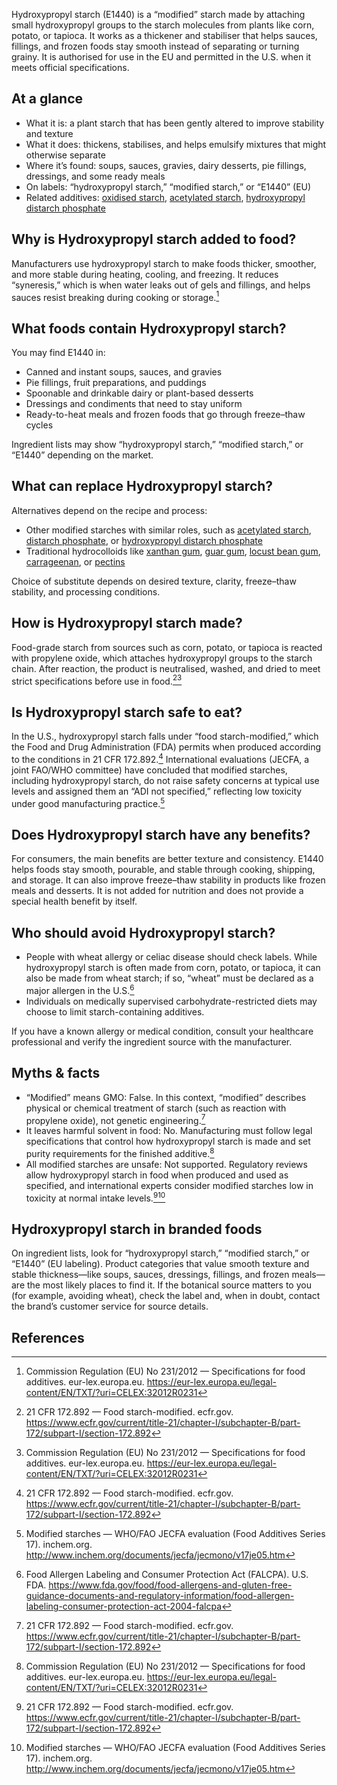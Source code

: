 Hydroxypropyl starch (E1440) is a “modified” starch made by attaching small hydroxypropyl groups to the starch molecules from plants like corn, potato, or tapioca. It works as a thickener and stabiliser that helps sauces, fillings, and frozen foods stay smooth instead of separating or turning grainy. It is authorised for use in the EU and permitted in the U.S. when it meets official specifications.

<!--more-->

## At a glance
- What it is: a plant starch that has been gently altered to improve stability and texture  
- What it does: thickens, stabilises, and helps emulsify mixtures that might otherwise separate  
- Where it’s found: soups, sauces, gravies, dairy desserts, pie fillings, dressings, and some ready meals  
- On labels: “hydroxypropyl starch,” “modified starch,” or “E1440” (EU)  
- Related additives: [oxidised starch](/e1404-oxidised-starch), [acetylated starch](/e1420-acetylated-starch), [hydroxypropyl distarch phosphate](/e1442-hydroxypropyl-distarch-phosphate)  

## Why is Hydroxypropyl starch added to food?
Manufacturers use hydroxypropyl starch to make foods thicker, smoother, and more stable during heating, cooling, and freezing. It reduces “syneresis,” which is when water leaks out of gels and fillings, and helps sauces resist breaking during cooking or storage.[^2]

## What foods contain Hydroxypropyl starch?
You may find E1440 in:
- Canned and instant soups, sauces, and gravies
- Pie fillings, fruit preparations, and puddings
- Spoonable and drinkable dairy or plant-based desserts
- Dressings and condiments that need to stay uniform
- Ready-to-heat meals and frozen foods that go through freeze–thaw cycles

Ingredient lists may show “hydroxypropyl starch,” “modified starch,” or “E1440” depending on the market.

## What can replace Hydroxypropyl starch?
Alternatives depend on the recipe and process:
- Other modified starches with similar roles, such as [acetylated starch](/e1420-acetylated-starch), [distarch phosphate](/e1412-distarch-phosphate), or [hydroxypropyl distarch phosphate](/e1442-hydroxypropyl-distarch-phosphate)
- Traditional hydrocolloids like [xanthan gum](/e415-xanthan-gum), [guar gum](/e412-guar-gum), [locust bean gum](/e410-locust-bean-gum), [carrageenan](/e407-carrageenan), or [pectins](/e440-pectins)

Choice of substitute depends on desired texture, clarity, freeze–thaw stability, and processing conditions.

## How is Hydroxypropyl starch made?
Food-grade starch from sources such as corn, potato, or tapioca is reacted with propylene oxide, which attaches hydroxypropyl groups to the starch chain. After reaction, the product is neutralised, washed, and dried to meet strict specifications before use in food.[^1][^2]

## Is Hydroxypropyl starch safe to eat?
In the U.S., hydroxypropyl starch falls under “food starch-modified,” which the Food and Drug Administration (FDA) permits when produced according to the conditions in 21 CFR 172.892.[^1] International evaluations (JECFA, a joint FAO/WHO committee) have concluded that modified starches, including hydroxypropyl starch, do not raise safety concerns at typical use levels and assigned them an “ADI not specified,” reflecting low toxicity under good manufacturing practice.[^3]

## Does Hydroxypropyl starch have any benefits?
For consumers, the main benefits are better texture and consistency. E1440 helps foods stay smooth, pourable, and stable through cooking, shipping, and storage. It can also improve freeze–thaw stability in products like frozen meals and desserts. It is not added for nutrition and does not provide a special health benefit by itself.

## Who should avoid Hydroxypropyl starch?
- People with wheat allergy or celiac disease should check labels. While hydroxypropyl starch is often made from corn, potato, or tapioca, it can also be made from wheat starch; if so, “wheat” must be declared as a major allergen in the U.S.[^4]
- Individuals on medically supervised carbohydrate-restricted diets may choose to limit starch-containing additives.

If you have a known allergy or medical condition, consult your healthcare professional and verify the ingredient source with the manufacturer.

## Myths & facts
- “Modified” means GMO: False. In this context, “modified” describes physical or chemical treatment of starch (such as reaction with propylene oxide), not genetic engineering.[^1]
- It leaves harmful solvent in food: No. Manufacturing must follow legal specifications that control how hydroxypropyl starch is made and set purity requirements for the finished additive.[^2]
- All modified starches are unsafe: Not supported. Regulatory reviews allow hydroxypropyl starch in food when produced and used as specified, and international experts consider modified starches low in toxicity at normal intake levels.[^1][^3]

## Hydroxypropyl starch in branded foods
On ingredient lists, look for “hydroxypropyl starch,” “modified starch,” or “E1440” (EU labeling). Product categories that value smooth texture and stable thickness—like soups, sauces, dressings, fillings, and frozen meals—are the most likely places to find it. If the botanical source matters to you (for example, avoiding wheat), check the label and, when in doubt, contact the brand’s customer service for source details.

## References
[^1]: 21 CFR 172.892 — Food starch-modified. ecfr.gov. https://www.ecfr.gov/current/title-21/chapter-I/subchapter-B/part-172/subpart-I/section-172.892
[^2]: Commission Regulation (EU) No 231/2012 — Specifications for food additives. eur-lex.europa.eu. https://eur-lex.europa.eu/legal-content/EN/TXT/?uri=CELEX:32012R0231
[^3]: Modified starches — WHO/FAO JECFA evaluation (Food Additives Series 17). inchem.org. http://www.inchem.org/documents/jecfa/jecmono/v17je05.htm
[^4]: Food Allergen Labeling and Consumer Protection Act (FALCPA). U.S. FDA. https://www.fda.gov/food/food-allergens-and-gluten-free-guidance-documents-and-regulatory-information/food-allergen-labeling-consumer-protection-act-2004-falcpa
